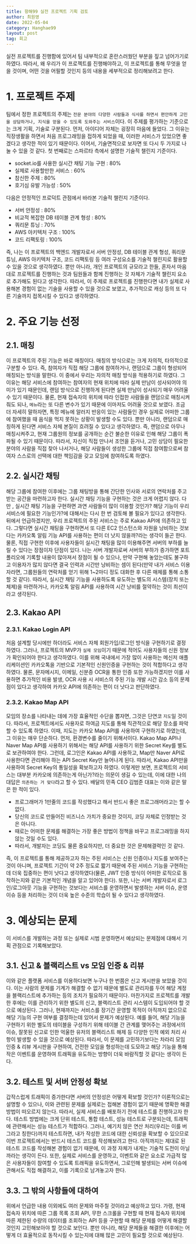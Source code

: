 ```yaml
---
title: 항해99 실전 프로젝트 기획 검토
author: 최원영
date: 2022-05-04
category: Hanghae99
layout: post
tag: 회고
---
```


실전 프로젝트를 진행함에 있어서 팀 내부적으로 혼란스러웠던 부분을 짚고 넘어가기로 하였다. 따라서, 왜 우리가 이 프로젝트를 진행해야하고, 이 프로젝트를 통해 무엇을 얻을 것이며, 어떤 것을 어필할 것인지 등의 내용을 세부적으로 정리해보려고 한다.

# 1. 프로젝트 주제

팀에서 정한 프로젝트의 주제는 `전문 분야의 다양한 사람들과 식사를 하면서 편안하게 고민을 상담하거나, 지식을 얻을 수 있도록 도와주는 서비스`이다. 이 주제를 평가하는 기준으로는 크게 기획, 기술로 구분된다. 먼저, 아이디어 자체는 굉장히 마음에 들었다. 그 이유는 직장생활을 하면서 처음 프로그래밍을 접하게 되었을 때, 이러한 서비스가 있었으면 좋겠다고 생각한 적이 있기 때문이다. 이어서, 기술면적으로 보자면 또 다시 두 가지로 나눌 수 있을 것 같다. 첫 번째로는 스파르타 측에서 설명한 기술적 챌린지 기준이다.

- socket.io를 사용한 실시간 채팅 기능 구현 : 80%
- 실제로 사용할만한 서비스 : 60%
- 참신한 주제 : 80%
- 호기심 유발 가능성 : 50%

다음은 안정적인 프로덕트 관점에서 바라본 기술적 챌린지 기준이다.

- 서버 안정성 : 80%
- 비교적 복잡한 DB 테이블 관계 형성 : 80%
- 쿼리문 튜닝 : 70%
- AWS 아키텍처 구조 : 100%
- 코드 리팩토링 : 100%

즉, 나는 이 프로젝트의 백엔드 개발자로서 서버 안정성, DB 테이블 관계 형성, 쿼리문 튜닝, AWS 아키텍처 구조, 코드 리팩토링 등 여러 구성요소를 기술적 챌린지로 활용할 수 있을 것으로 생각하였다. 뿐만 아니라, 개인 프로젝트의 규모라고 한들, 혼자서 마음대로 프로젝트를 진행하는 것과 팀원들과 함께 진행하는 것 자체가 기술적 챌린지 요소로 추가해도 된다고 생각한다. 따라서, 이 주제로 프로젝트를 진행한다면 내가 실제로 사용해본 경험이 없는 기술을 사용할 수 있을 것으로 보였고, 추가적으로 캐싱 등의 또 다른 기술까지 접목시킬 수 있다고 생각하였다.

# 2. 주요 기능 선정

## 2.1. 매칭

이 프로젝트의 주된 기능은 바로 매칭이다. 매칭의 방식으로는 크게 자의적, 타의적으로 구분할 수 있다. 즉, 참여자가 직접 해당 그룹에 참여하거나, 랜덤으로 그룹이 형성되어 매칭되는 방식을 말한다. 이 중에서 우리는 자의적 매칭 방식을 적용하기로 하였다. 그 이유는 해당 서비스에 참여하는 참여자의 현재 위치에 따라 실제 만남이 성사되어야 의미가 있기 때문인데, 랜덤 방식으로 진행하게 된다면 실제 만남이 성사되기 매우 어려울 수 있기 때문이다. 물론, 현재 접속자의 위치에 따라 인접한 사람들을 랜덤으로 매칭시켜줘도 되나, `메뉴`라는 또 다른 변수가 있기 때문에 이마저도 어려울 것으로 보였다. 조금 더 자세히 말하자면, 특정 메뉴에 알러지 반응이 있는 사람들인 경우 실제로 어떠한 그룹에 참여했을 때 음식을 먹지 못하는 상황이 발생할 수도 있다. 뿐만 아니라, 랜덤으로 매칭하게 된다면 서비스 자체 본질이 흐려질 수 있다고 생각하였다. 즉, 랜덤으로 아무나 매칭시켜주고, 현재 그룹원의 정보를 공개하는 순간 불순한 이유로 인해 해당 그룹이 폭파될 수 있기 때문이다. 따라서, 자신이 직접 만나서 조언을 듣거나, 고민 상담이 필요한 분야의 사람을 직접 찾아 나서거나, 해당 사람들이 생성한 그룹에 직접 참여함으로써 참여자 스스로의 선택에 대한 책임감을 갖고 모임에 참여하도록 하였다.

## 2.2. 실시간 채팅

해당 그룹에 참여한 이후에는 그룹 채팅방을 통해 간단한 인사와 서로의 연락처를 주고 받는 공간을 마련하고자 한다. 실시간 채팅 기능을 구현하는 것은 크게 어렵지 않다. 다만 , 실시간 채팅 기능을 구현하면 과연 사람들이 많이 이용할 것인가? 해당 기능이 우리 서비스에 필요한 기능인가?에 대해서는 다시 한 번 검토해 볼 필요가 있다고 생각한다. 뒤에서 언급하겠지만, 우리 프로젝트의 주된 서비스는 주로 Kakao API에 의존하고 있다. 그렇다면 실시간 채팅을 구현하면서 또 다른 EC2 인스턴스와 자원을 낭비하는 것보다는 카카오톡 알림 기능 API를 사용하는 편이 더 낫지 않을까?라는 생각이 들곤 한다. 물론, 직접 구현한 이후에 사용자들이 실시간 채팅을 많이 이용해주면 서버의 부하를 늘릴 수 있다는 장점이자 단점이 있다. 나는 서버 개발자로써 서버의 부하가 증가하면 포트폴리오에 기록할 내용이 많아져서 장점이 될 수 있으나, 만약 구현해 놓았는데도 불구하고 이용자가 많지 않다면 결국 인력과 시간만 낭비하는 셈이 된다(만약 내가 서비스 이용자라면, 그룹원들의 연락처를 얻기 위해 1~2마디 정도 대화한 후 다른 매체를 통해 소통할 것 같다). 따라서, 실시간 채팅 기능을 사용하도록 유도하는 별도의 시스템(장치 또는 체제)을 마련하거나, 카카오톡 알림 API를 사용하여 시간 낭비를 절약하는 것이 최선이라고 생각된다.

## 2.3. Kakao API

### 2.3.1. Kakao Login API

처음 설계할 당시에만 하더라도 서비스 자체 회원가입/로그인 방식을 구현하기로 결정하였다. 그러나, 프로젝트의 MVP가 `실제 모임`이기 때문에 적어도 사용자들의 신원 정보가 확인되어야 한다고 생각하였다. 이를 위해 국내에서 가장 많이 사용하는 메신저 애플리케이션인 카카오톡을 기반으로 기본적인 신원인증을 구현하는 것이 적합하다고 생각하였다. 물론, 문자메시지, 이메일, 신분증 OCR을 통한 인증 또한 가능하겠지만 이를 사용하면 추가적인 비용 발생, OCR 사용 시 서비스의 주된 기능 개발 시간 감소 등의 문제점이 있다고 생각하여 카카오 API에 의존하는 편이 더 낫다고 판단하였다.

### 2.3.2. Kakao Map API

모임의 장소를 나타내는 데에 가장 효율적인 수단을 뽑자면, 그것은 단연코 `지도`일 것이다. 따라서, 프로젝트에서도 사용자로 하여금 지도를 통해 직관적으로 해당 장소를 파악할 수 있도록 하였다. 이때, 지도는 카카오 Map API를 사용하여 구현하기로 하였는데, 그 이유는 매우 단순하다. 먼저, 환경변수를 줄이기 위해서이다. Kakao Map API나 Naver Map API를 사용하기 위해서는 해당 API를 사용하기 위한 Secret Key를 별도로 보관하여야 한다. 그런데, 로그인은 Kakao API를 사용하고, Map만 Naver API로 사용한다면 관리해야 하는 API Secret Key만 늘어나게 된다. 따라서, Kakao API만을 사용하여 Secret Key의 통일성을 확보하고자 하였다. 이렇게만 보면, 프로젝트의 서비스는 대부분 카카오에 의존하는게 아닌가?라는 의문이 생길 수 있는데, 이에 대한 나의 대답은 `의존하는 거 맞다`라고 할 수 있다. 배달의 민족 CEO 김범준 대표는 이와 같은 말은 한 적이 있다.

- 프로그래머가 1만줄의 코드를 작성했다고 해서 반드시 좋은 프로그래머라고는 할 수 없다.
- 당신의 코드로 만들어진 비즈니스 가치가 중요한 것이지, 코딩 자체로 인정받는 것은 아니다.
- 때로는 어떠한 문제를 해결하는 가장 좋은 방법이 정책을 바꾸고 프로그래밍을 하지 않는 것일 수도 있다.
- 따라서, 개발자는 코딩도 물론 중요하지만, 더 중요한 것은 문제해결력인 것 같다.

즉, 이 프로젝트를 통해 제공하고자 하는 주된 서비스는 신원 인증이나 지도를 보여주는 것이 아니며, 프로젝트 기간이 약 2주 정도로 짧기 때문에 주된 서비스 기능을 구현하는데 더욱 집중하는 편이 낫다고 생각하였다(물론, JWT 인증 방식이 어떠한 로직으로 동작하는지와 같은 기본적인 개념을 알고 있어야 한다). 또한, 나는 서버 개발자로서 로그인/로그아웃 기능을 구현하는 것보다는 서비스를 운영하면서 발생하는 서버 이슈, 운영 이슈 등을 처리하는 것이 더욱 높은 수준의 학습이 될 수 있다고 생각하였다.

# 3. 예상되는 문제

이 서비스를 개발하는 과정 또는 실제로 시범 운영하면서 예상되는 문제점에 대해서 기획 관점으로 기록해보았다.

## 3.1. 신고 & 블랙리스트 vs 모임 인증 & 리뷰

이와 같은 플랫폼 서비스를 이용하다보면 누구나 한 번쯤은 신고 게시판을 보았을 것이다. 이는 사람의 문제를 기계가 해결할 수 없기 때문에 별도로 관리자를 두어 해당 계정을 블랙리스트에 추가하는 등의 조치가 필요하기 때문이다. 마찬가지로 프로젝트를 개발한 후에는 이를 관리하기 위한 별도의 신고, 블랙리스트 관리 시스템이 도입되어야 할 것으로 예상된다. 그러나, 현재까지는 서비스를 장기간 운영할 목적이 아직까지 없으므로 해당 기능의 구현 여부를 결정하는데 있어서 문제가 예상된다. 예를 들어, 해당 기능을 구현하기 위한 별도의 테이블을 구성하기 위해 테이블 간 관계를 맺어주는 과정에서의 이슈, 잘못된 신고로 인한 억울한 유저의 블랙리스트 해제 등 다양한 인적 예외 처리 사항이 발생할 수 있을 것으로 예상된다. 따라서, 이 문제를 고민하기보다는 차라리 모임 인증 & 리뷰 게시판을 구현하여, 건전한 모임을 형성하는데 도모하고 해당 기능을 통해 작은 이벤트를 운영하여 트래픽을 유도하는 방향이 더욱 바람직할 것 같다는 생각이 든다.

## 3.2. 테스트 및 서버 안정성 확보

갑작스럽게 트래픽이 증가한다면 서버의 안정성은 어떻게 확보할 것인가? 이론적으로는 설명할 수 있으나, 이와 관련된 문제를 실제로는 접해본 경험이 없기 때문에 명확한 해결 방법이 떠오르지 않는다. 따라서, 실제 서비스를 배포하기 전에 테스트를 진행하고자 한다. 테스트 방법에는 크게 단위 테스트, 통합 테스트, 성능 테스트로 구분되는데, 트래픽에 관련해서는 성능 테스트가 적합하다. 그러나, 예기치 않은 연산 처리(우리는 이를 버그라고 칭한다)까지 테스트하면, 내가 작성한 코드에 대한 신뢰성을 확보할 수 있으므로 이번 프로젝트에서는 반드시 테스트 코드를 작성해보려고 한다. 아직까지는 제대로 된 테스트 코드를 작성해본 경험이 없기 때문에, 이 과정 자체가 내게는 기술적 도전이 아닐까라는 생각이 든다. 또한, 실제로 서비스를 운영하고, 이벤트와 같은 요소로 가급적 많은 사용자들이 참여할 수 있도록 트래픽을 유도하면서, 그로인해 발생되는 서버 이슈에 관해서도 직접 해결하고, 이를 기록으로 남겨놓고자 한다.

## 3.3. 그 밖의 사항들에 대하여

위에서 언급한 내용 이외에도 여러 문제와 마주칠 것이라고 예상하고 있다. 가령, 현재 접속자 위치에 따른 그룹 목록 조회 API, 무한 스크롤을 구현할 때 현재 접속자 위치에 따른 제한된 수량의 데이터를 조회하는 API 등을 구현할 때 해당 문제를 어떻게 해결할 것인지 고민해보아야 할 것으로 보인다. 뿐만 아니라, 해당 문제들을 해결한 이후에는 어떻게 더 효율적으로 동작시킬 수 있는지에 대해 많은 고민이 필요할 것으로 예상된다.
